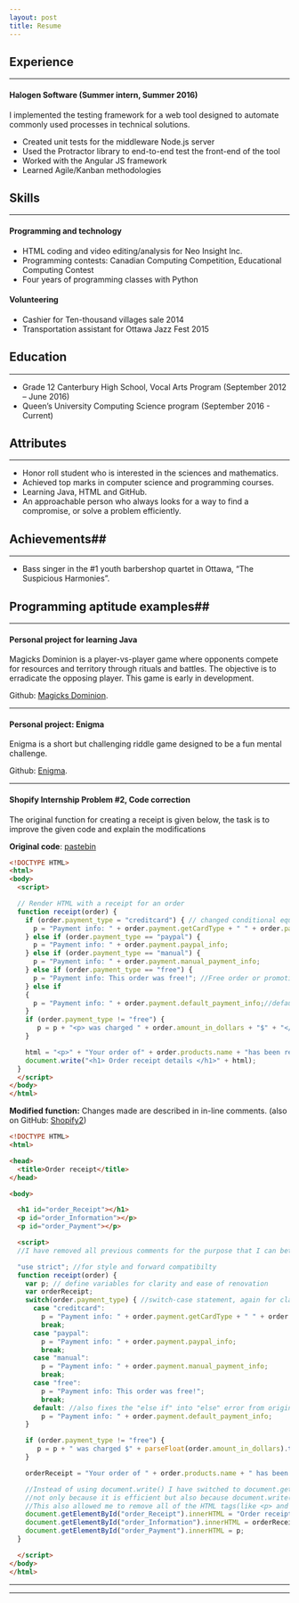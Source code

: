 ```yaml
---
layout: post
title: Resume
---
```


## Experience
----
#### Halogen Software           (Summer intern, Summer 2016)
I implemented the testing framework for a web tool designed to automate commonly used processes in technical solutions.
- Created unit tests for the middleware Node.js server
- Used the Protractor library to end-to-end test the front-end of the tool
- Worked with the Angular JS framework
- Learned Agile/Kanban methodologies

## Skills
----

#### Programming and technology

- HTML coding and video editing/analysis for Neo Insight Inc.
- Programming contests: Canadian Computing Competition, Educational Computing Contest
- Four years of programming classes with Python

#### Volunteering	

- Cashier for Ten-thousand villages sale 2014
- Transportation assistant for Ottawa Jazz Fest 2015


## Education
----
- Grade 12 Canterbury High School, Vocal Arts Program	(September 2012 – June 2016)
- Queen’s University Computing Science program       (September 2016 - Current)


## Attributes
----


- Honor roll student who is interested in the sciences and mathematics.
- Achieved top marks in computer science and programming courses.
- Learning Java, HTML and GitHub.
- An approachable person who always looks for a way to find a compromise, or solve a problem efficiently. 

## Achievements##

----

- Bass singer in the #1 youth barbershop quartet in Ottawa, “The Suspicious Harmonies”.


## Programming aptitude examples##

----

#### Personal project for learning Java
Magicks Dominion is a player-vs-player game where opponents compete for resources and territory through rituals and battles. The objective is to erradicate the opposing player. This game is early in development.

Github: [Magicks Dominion](http://github.com/elliothume/magicks-dominion).

---

#### Personal project: Enigma
Enigma is a short but challenging riddle game designed to be a fun mental challenge. 

Github: [Enigma](http://github.com/elliothume/enigma).

---

#### Shopify Internship Problem #2, Code correction

The original function for creating a receipt is given below, the task is to improve the given code and explain the modifications

**Original code**: [pastebin](http://pastebin.com/vgyMQfek)

```html
<!DOCTYPE HTML>
<html>
<body>
  <script>

  // Render HTML with a receipt for an order
  function receipt(order) {
    if (order.payment_type = "creditcard") { // changed conditional equality to assignment operator
      p = "Payment info: " + order.payment.getCardType + " " + order.payment.card_number; //card type(VISA/MasterCard etc.) and number)
    } else if (order.payment_type == "paypal") {
      p = "Payment info: " + order.payment.paypal_info;
    } else if (order.payment_type == "manual") {
      p = "Payment info: " + order.payment.manual_payment_info;
    } else if (order.payment_type == "free") {
      p = "Payment info: This order was free!"; //Free order or promotional item
    } else if
    {
      p = "Payment info: " + order.payment.default_payment_info;//default order info
    }
    if (order.payment_type != "free") {
       p = p + "<p> was charged " + order.amount_in_dollars + "$" + "</p>";
    }

    html = "<p>" + "Your order of" + order.products.name + "has been received" + "</p>" + "<p>" + p + "</p>";
    document.write("<h1> Order receipt details </h1>" + html);
  }
  </script>
</body>
</html>
```

**Modified function:**
Changes made are described in in-line comments. 
(also on GitHub: [Shopify2](https://github.com/ElliotHume/Shopicruit-tasks/blob/master/Shopify2.html))

```html
<!DOCTYPE HTML>
<html>

<head>
  <title>Order receipt</title>
</head>

<body>

  <h1 id="order_Receipt"></h1>
  <p id="order_Information"></p>
  <p id="order_Payment"></p>

  <script>
  //I have removed all previous comments for the purpose that I can better explain what I did on each line.

  "use strict"; //for style and forward compatibilty
  function receipt(order) {
    var p; // define variables for clarity and ease of renovation
    var orderReceipt;
    switch(order.payment_type) { //switch-case statement, again for clarity, making it easier to upgrade in the future
      case "creditcard":
        p = "Payment info: " + order.payment.getCardType + " " + order.payment.card_number;
        break;
      case "paypal":
        p = "Payment info: " + order.payment.paypal_info;
        break;
      case "manual":
        p = "Payment info: " + order.payment.manual_payment_info;
        break;
      case "free":
        p = "Payment info: This order was free!";
        break;
      default: //also fixes the "else if" into "else" error from original code
        p = "Payment info: " + order.payment.default_payment_info;
    }

    if (order.payment_type != "free") {
       p = p + " was charged $" + parseFloat(order.amount_in_dollars).toFixed(2); //put the "$" in front and rounded and converted to number just in case (better safe than sorry).
    }

    orderReceipt = "Your order of " + order.products.name + " has been received";// added spacing for finesse(detail) and clarity

    //Instead of using document.write() I have switched to document.getElementById() for the different paragraphs and header,
    //not only because it is efficient but also because document.write() would overrite anything previously rendered.
    //This also allowed me to remove all of the HTML tags(like <p> and <h1>) inside of the variables which again helps with clarity.
    document.getElementById("order_Receipt").innerHTML = "Order receipt details";
    document.getElementById("order_Information").innerHTML = orderReceipt;
    document.getElementById("order_Payment").innerHTML = p;
  }

  </script>
</body>
</html>
```

----
****
